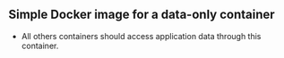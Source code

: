 ## Simple Docker image for a data-only container
- All others containers should access application data through this container.

